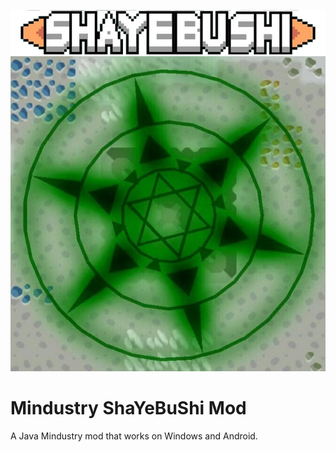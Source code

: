 ![sybs.png](assets/sprites-override/ui/sybs.png)
![icon.png](icon.png)
# Mindustry ShaYeBuShi Mod
A Java Mindustry mod that works on Windows and Android.

